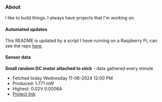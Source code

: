 ### About
I like to build things. I always have projects that I'm working on.

#### Automated updates
This README is updated by a script I have running on a Raspberry Pi, can see the repo [here](https://github.com/jdc-cunningham/raspi-git-repo-updater).

#### Sensor data


**Small random DC motor attached to stick** - data gathered every minute
- Fetched today Wednesday 11-06-2024 12:00 PM
- Produced: 1.771 mW
- Highest: 0.02V 0.0006A
- [Project link](https://github.com/jdc-cunningham/turbine-raspi)